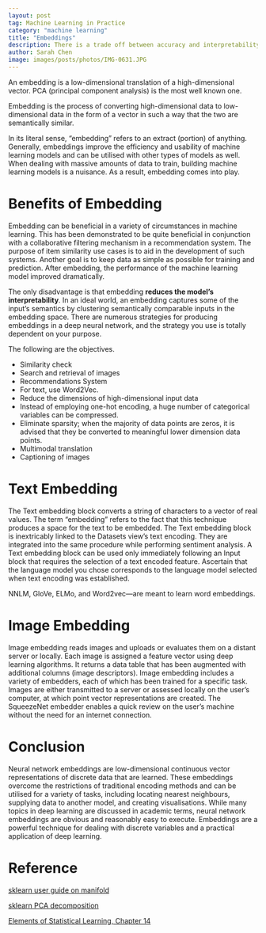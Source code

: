 ```yaml
---
layout: post
tag: Machine Learning in Practice
category: "machine learning"
title: "Embeddings"
description: There is a trade off between accuracy and interpretability.  High accuracy models have low interpretability and potential problems.  Explainable AI (XAI) is to have your cake and eat it too.
author: Sarah Chen
image: images/posts/photos/IMG-0631.JPG
---
```


An embedding is a low-dimensional translation of a high-dimensional vector.  PCA (principal component analysis) is the most well known one. 

Embedding is the process of converting high-dimensional data to low-dimensional data in the form of a vector in such a way that the two are semantically similar. 

In its literal sense, “embedding” refers to an extract (portion) of anything. Generally, embeddings improve the efficiency and usability of machine learning models and can be utilised with other types of models as well. When dealing with massive amounts of data to train, building machine learning models is a nuisance. As a result, embedding comes into play.

# Benefits of Embedding

Embedding can be beneficial in a variety of circumstances in machine learning. This has been demonstrated to be quite beneficial in conjunction with a collaborative filtering mechanism in a recommendation system. The purpose of item similarity use cases is to aid in the development of such systems. Another goal is to keep data as simple as possible for training and prediction. After embedding, the performance of the machine learning model improved dramatically. 

The only disadvantage is that embedding **reduces the model’s interpretability**. In an ideal world, an embedding captures some of the input’s semantics by clustering semantically comparable inputs in the embedding space. There are numerous strategies for producing embeddings in a deep neural network, and the strategy you use is totally dependent on your purpose.

The following are the objectives.

* Similarity check
* Search and retrieval of images
* Recommendations System
* For text, use Word2Vec.
* Reduce the dimensions of high-dimensional input data
* Instead of employing one-hot encoding, a huge number of categorical variables can be compressed.
* Eliminate sparsity; when the majority of data points are zeros, it is advised that they be converted to meaningful lower dimension data points.
* Multimodal translation
* Captioning of images

# Text Embedding
The Text embedding block converts a string of characters to a vector of real values. The term “embedding” refers to the fact that this technique produces a space for the text to be embedded. The Text embedding block is inextricably linked to the Datasets view’s text encoding. They are integrated into the same procedure while performing sentiment analysis. A Text embedding block can be used only immediately following an Input block that requires the selection of a text encoded feature. Ascertain that the language model you chose corresponds to the language model selected when text encoding was established.

NNLM, GloVe, ELMo, and Word2vec—are meant to learn word embeddings. 

# Image Embedding
Image embedding reads images and uploads or evaluates them on a distant server or locally. Each image is assigned a feature vector using deep learning algorithms. It returns a data table that has been augmented with additional columns (image descriptors). Image embedding includes a variety of embedders, each of which has been trained for a specific task. Images are either transmitted to a server or assessed locally on the user’s computer, at which point vector representations are created. The SqueezeNet embedder enables a quick review on the user’s machine without the need for an internet connection. 

# Conclusion
Neural network embeddings are low-dimensional continuous vector representations of discrete data that are learned. These embeddings overcome the restrictions of traditional encoding methods and can be utilised for a variety of tasks, including locating nearest neighbours, supplying data to another model, and creating visualisations. While many topics in deep learning are discussed in academic terms, neural network embeddings are obvious and reasonably easy to execute. Embeddings are a powerful technique for dealing with discrete variables and a practical application of deep learning.

# Reference

[sklearn user guide on manifold](https://scikit-learn.org/stable/modules/manifold.html#)

[sklearn PCA decomposition](https://scikit-learn.org/stable/modules/generated/sklearn.decomposition.PCA.html#sklearn.decomposition.PCA)

[Elements of Statistical Learning, Chapter 14](https://hastie.su.domains/ElemStatLearn/)